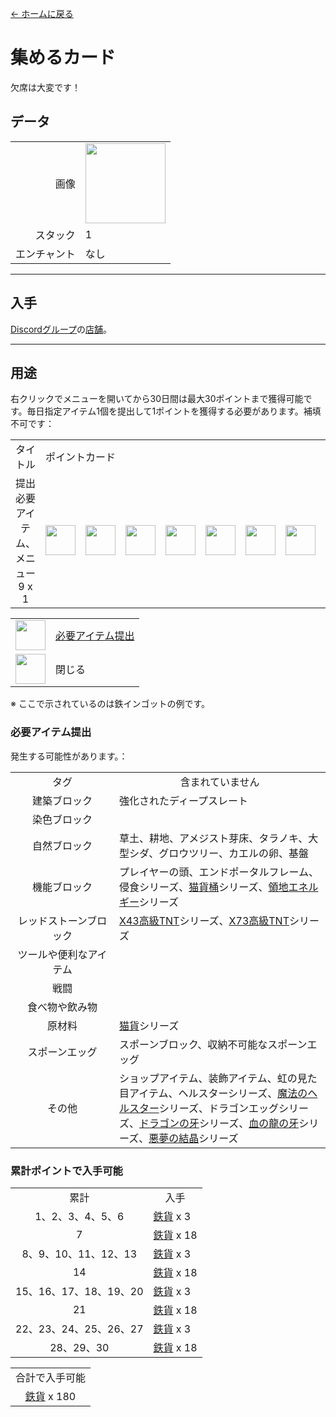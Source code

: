 [← ホームに戻る](../)
# 集めるカード
欠席は大変です！

## データ
<table>
    <tr><td align="end">画像</td><td><img src="https://i.imgur.com/b9dvhST.gif" width="128"/></td></tr>
    <tr><td align="end">スタック</td><td>1</td></tr>
    <tr><td align="end">エンチャント</td><td>なし</td></tr>
</table>

---

## 入手
[Discordグループ](../feature/discord_server.md)の[店舗](https://discord.com/channels/1040647480972415006/1048245781515210852)。

---

## 用途
右クリックでメニューを開いてから30日間は最大30ポイントまで獲得可能です。毎日指定アイテム1個を提出して1ポイントを獲得する必要があります。補填不可です：

<table>
    <tr><td align="center">タイトル</td><td colspan="9">ポイントカード</td></tr>
    <tr><td align="center">提出必要アイテム、メニュー<br/>9 x 1</td><td><img src="https://i.imgur.com/wl43BjZ.png" width="48"/></td><td><img src="https://i.imgur.com/wl43BjZ.png" width="48"/></td><td><img src="https://i.imgur.com/wl43BjZ.png" width="48"/></td><td><img src="https://i.imgur.com/wl43BjZ.png" width="48"/></td><td><img src="https://i.imgur.com/dAm53pS.png" width="48"/></td><td><img src="https://i.imgur.com/wl43BjZ.png" width="48"/></td><td><img src="https://i.imgur.com/wl43BjZ.png" width="48"/></td><td><img src="https://i.imgur.com/wl43BjZ.png" width="48"/></td><td><img src="https://i.imgur.com/sAwvuIi.png" width="48"/></td></tr>
</table>

<table>
    <tr><td align="center"><img src="https://i.imgur.com/dAm53pS.png" width="48"/></td><td><a href="#必要アイテム提出">必要アイテム提出</a></td></tr>
    <tr><td align="center"><img src="https://i.imgur.com/sAwvuIi.png" width="48"/></td><td>閉じる</td></tr>
</table>

※ ここで示されているのは鉄インゴットの例です。

### 必要アイテム提出
発生する可能性があります。：  

<table>
    <tr><td align="center" width="150">タグ</td><td align="center">含まれていません</td></tr>
    <tr><td align="center">建築ブロック</td><td align="start">強化されたディープスレート</td></tr>
    <tr><td align="center">染色ブロック</td><td align="start"></td></tr>
    <tr><td align="center">自然ブロック</td><td align="start">草土、耕地、アメジスト芽床、タラノキ、大型シダ、グロウツリー、カエルの卵、基盤</td></tr>
    <tr><td align="center">機能ブロック</td><td align="start">プレイヤーの頭、エンドポータルフレーム、侵食シリーズ、<a href="coin.md">猫貨桶</a>シリーズ、<a href="land_energy.md">領地エネルギー</a>シリーズ</td></tr>
    <tr><td align="center">レッドストーンブロック</td><td align="start"><a href="advanced_tnt.md">X43高級TNT</a>シリーズ、<a href="advanced_tnt.md">X73高級TNT</a>シリーズ</td></tr>
    <tr><td align="center">ツールや便利なアイテム</td><td align="start"></td></tr>
    <tr><td align="center">戦闘</td><td align="start"></td></tr>
    <tr><td align="center">食べ物や飲み物</td><td align="start"></td></tr>
    <tr><td align="center">原材料</td><td align="start"><a href="coin.md">猫貨</a>シリーズ</td></tr>
    <tr><td align="center">スポーンエッグ</td><td align="start">スポーンブロック、収納不可能なスポーンエッグ</td></tr>
    <tr><td align="center">その他</td><td align="start">ショップアイテム、装飾アイテム、虹の見た目アイテム、ヘルスターシリーズ、<a href="magic_nether_star.md">魔法のヘルスター</a>シリーズ、ドラゴンエッグシリーズ、<a href="dragon_tooth.md">ドラゴンの牙</a>シリーズ、<a href="dragon_blood_tooth.md">血の龍の牙</a>シリーズ、<a href="nightmare_crystal.md">悪夢の結晶</a>シリーズ</td></tr>
</table>

### 累計ポイントで入手可能

<table>
    <tr><td align="center">累計</td><td align="center">入手</td></tr>
    <tr><td align="center">1、2、3、4、5、6</td><td align="start"><a href="coin.md">鉄貨</a> x 3</td></tr>
    <tr><td align="center">7</td><td align="center"><a href="coin.md">鉄貨</a> x 18</td></tr>
    <tr><td align="center">8、9、10、11、12、13</td><td align="start"><a href="coin.md">鉄貨</a> x 3</td></tr>
    <tr><td align="center">14</td><td align="center"><a href="coin.md">鉄貨</a> x 18</td></tr>
    <tr><td align="center">15、16、17、18、19、20</td><td align="start"><a href="coin.md">鉄貨</a> x 3</td></tr>
    <tr><td align="center">21</td><td align="center"><a href="coin.md">鉄貨</a> x 18</td></tr>
    <tr><td align="center">22、23、24、25、26、27</td><td align="start"><a href="coin.md">鉄貨</a> x 3</td></tr>
    <tr><td align="center">28、29、30</td><td align="center"><a href="coin.md">鉄貨</a> x 18</td></tr>
</table>

<table>
    <tr><td align="center">合計で入手可能</td></tr>
    <tr><td align="center"><a href="coin.md">鉄貨</a> x 180</td></tr>
</table>
